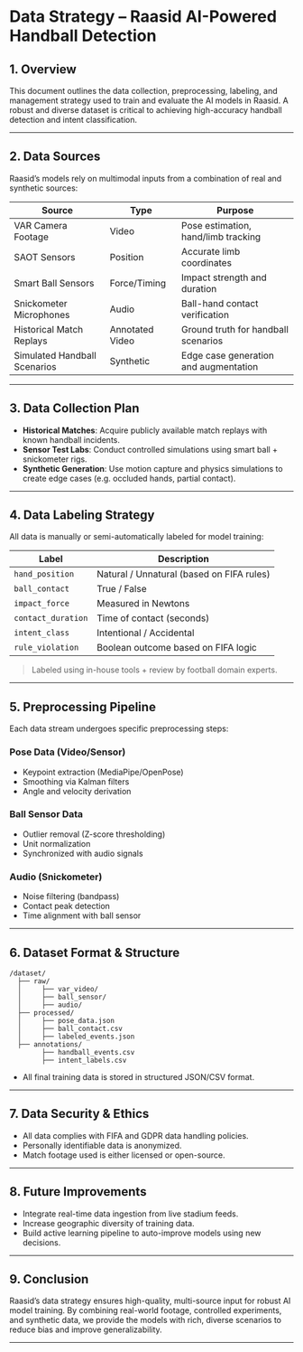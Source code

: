 # Data Strategy – Raasid AI-Powered Handball Detection

## 1. Overview

This document outlines the data collection, preprocessing, labeling, and management strategy used to train and evaluate the AI models in Raasid. A robust and diverse dataset is critical to achieving high-accuracy handball detection and intent classification.

---

## 2. Data Sources

Raasid’s models rely on multimodal inputs from a combination of real and synthetic sources:

| Source | Type | Purpose |
|--------|------|---------|
| VAR Camera Footage | Video | Pose estimation, hand/limb tracking |
| SAOT Sensors | Position | Accurate limb coordinates |
| Smart Ball Sensors | Force/Timing | Impact strength and duration |
| Snickometer Microphones | Audio | Ball-hand contact verification |
| Historical Match Replays | Annotated Video | Ground truth for handball scenarios |
| Simulated Handball Scenarios | Synthetic | Edge case generation and augmentation |

---

## 3. Data Collection Plan

- **Historical Matches**: Acquire publicly available match replays with known handball incidents.
- **Sensor Test Labs**: Conduct controlled simulations using smart ball + snickometer rigs.
- **Synthetic Generation**: Use motion capture and physics simulations to create edge cases (e.g. occluded hands, partial contact).

---

## 4. Data Labeling Strategy

All data is manually or semi-automatically labeled for model training:

| Label | Description |
|-------|-------------|
| `hand_position` | Natural / Unnatural (based on FIFA rules) |
| `ball_contact` | True / False |
| `impact_force` | Measured in Newtons |
| `contact_duration` | Time of contact (seconds) |
| `intent_class` | Intentional / Accidental |
| `rule_violation` | Boolean outcome based on FIFA logic |

> Labeled using in-house tools + review by football domain experts.

---

## 5. Preprocessing Pipeline

Each data stream undergoes specific preprocessing steps:

### Pose Data (Video/Sensor)
- Keypoint extraction (MediaPipe/OpenPose)
- Smoothing via Kalman filters
- Angle and velocity derivation

### Ball Sensor Data
- Outlier removal (Z-score thresholding)
- Unit normalization
- Synchronized with audio signals

### Audio (Snickometer)
- Noise filtering (bandpass)
- Contact peak detection
- Time alignment with ball sensor

---

## 6. Dataset Format & Structure

```plaintext
/dataset/
  ├── raw/
  │     ├── var_video/
  │     ├── ball_sensor/
  │     ├── audio/
  ├── processed/
  │     ├── pose_data.json
  │     ├── ball_contact.csv
  │     ├── labeled_events.json
  ├── annotations/
        ├── handball_events.csv
        ├── intent_labels.csv
```

- All final training data is stored in structured JSON/CSV format.

---

## 7. Data Security & Ethics

- All data complies with FIFA and GDPR data handling policies.
- Personally identifiable data is anonymized.
- Match footage used is either licensed or open-source.

---

## 8. Future Improvements

- Integrate real-time data ingestion from live stadium feeds.
- Increase geographic diversity of training data.
- Build active learning pipeline to auto-improve models using new decisions.

---

## 9. Conclusion

Raasid’s data strategy ensures high-quality, multi-source input for robust AI model training. By combining real-world footage, controlled experiments, and synthetic data, we provide the models with rich, diverse scenarios to reduce bias and improve generalizability.

---